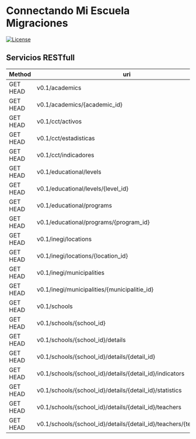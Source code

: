 #  Connectando Mi Escuela Migraciones

[![License](https://poser.pugx.org/laravel/framework/license.svg)](https://packagist.org/packages/laravel/framework)

## Servicios RESTfull
 Method   | uri                                                                | route name                            | middleware   |
 -------- | ------------------------------------------------------------------ | ------------------------------------- | ------------ |
 GET HEAD | v0.1/academics                                                     | v0.1.academics.index                  | web,api,cors |
 GET HEAD | v0.1/academics/{academic_id}                                       | v0.1.academics.show                   | web,api,cors |
 GET HEAD | v0.1/cct/activos                                                   |                                       | web,api,cors |
 GET HEAD | v0.1/cct/estadisticas                                              |                                       | web,api,cors |
 GET HEAD | v0.1/cct/indicadores                                               |                                       | web,api,cors |
 GET HEAD | v0.1/educational/levels                                            | v0.1.educational.levels.index         | web,api,cors |
 GET HEAD | v0.1/educational/levels/{level_id}                                 | v0.1.educational.levels.show          | web,api,cors |
 GET HEAD | v0.1/educational/programs                                          | v0.1.educational.programs.index       | web,api,cors |
 GET HEAD | v0.1/educational/programs/{program_id}                             | v0.1.educational.programs.show        | web,api,cors |
 GET HEAD | v0.1/inegi/locations                                               | v0.1.inegi.locations.index            | web,api,cors |
 GET HEAD | v0.1/inegi/locations/{location_id}                                 | v0.1.inegi.locations.show             | web,api,cors |
 GET HEAD | v0.1/inegi/municipalities                                          | v0.1.inegi.municipalities.index       | web,api,cors |
 GET HEAD | v0.1/inegi/municipalities/{municipalitie_id}                       | v0.1.inegi.municipalities.show        | web,api,cors |
 GET HEAD | v0.1/schools                                                       | v0.1.schools.index                    | web,api,cors |
 GET HEAD | v0.1/schools/{school_id}                                           | v0.1.schools.show                     | web,api,cors |
 GET HEAD | v0.1/schools/{school_id}/details                                   | v0.1.schools.details.index            | web,api,cors |
 GET HEAD | v0.1/schools/{school_id}/details/{detail_id}                       | v0.1.schools.details.show             | web,api,cors |
 GET HEAD | v0.1/schools/{school_id}/details/{detail_id}/indicators            | v0.1.schools.details.indicators.index | web,api,cors |
 GET HEAD | v0.1/schools/{school_id}/details/{detail_id}/statistics            | v0.1.schools.details.statistics.index | web,api,cors |
 GET HEAD | v0.1/schools/{school_id}/details/{detail_id}/teachers              | v0.1.schools.details.teachers.index   | web,api,cors |
 GET HEAD | v0.1/schools/{school_id}/details/{detail_id}/teachers/{teacher_id} | v0.1.schools.details.teachers.show    | web,api,cors |